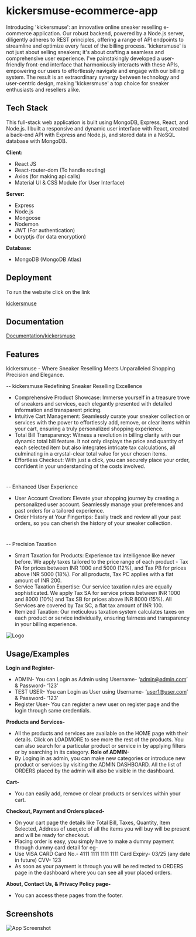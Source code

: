 
# kickersmuse-ecommerce-app

Introducing 'kickersmuse': an innovative online sneaker reselling e-commerce application. Our robust backend, powered by a Node.js server, diligently adheres to REST principles, offering a range of API endpoints to streamline and optimize every facet of the billing process. 'kickersmuse' is not just about selling sneakers; it's about crafting a seamless and comprehensive user experience. I've painstakingly developed a user-friendly front-end interface that harmoniously interacts with these APIs, empowering our users to effortlessly navigate and engage with our billing system. The result is an extraordinary synergy between technology and user-centric design, making 'kickersmuse' a top choice for sneaker enthusiasts and resellers alike. 


## Tech Stack

This full-stack web application is built using MongoDB, Express, React, and Node.js. I built a responsive and dynamic user interface with React, created a back-end API with Express and Node.js, and stored data in a NoSQL database with MongoDB.

**Client:**
* React JS 
* React-router-dom (To handle routing)
* Axios (for making api calls)
* Material UI & CSS Module (for User Interface)


**Server:** 
* Express
* Node.js
* Mongoose
* Nodemon
* JWT (For authentication)
* bcryptjs (for data encryption)

**Database:**
* MongoDB (MongoDB Atlas)



## Deployment

To run the website click on the link

[kickersmuse](https://fluffy-pinafore-slug.cyclic.app/)



## Documentation

[Documentation/kickersmuse](https://drive.google.com/file/d/1ho1ApH_l8fslMLNyfzWyTg5P2OG-kbe-/view?usp=sharing)


## Features

kickersmuse - Where Sneaker Reselling Meets Unparalleled Shopping Precision and Elegance.


-- kickersmuse Redefining Sneaker Reselling Excellence
* Comprehensive Product Showcase: Immerse yourself in a treasure trove of sneakers and services, each elegantly presented with detailed information and transparent pricing.
* Intuitive Cart Management: Seamlessly curate your sneaker collection or services with the power to effortlessly add, remove, or clear items within your cart, ensuring a truly personalized shopping experience.
* Total Bill Transparency: Witness a revolution in billing clarity with our dynamic total bill feature. It not only displays the price and quantity of each selected item but also integrates intricate tax calculations, all culminating in a crystal-clear total value for your chosen items.
* Effortless Checkout: With just a click, you can securely place your order, confident in your understanding of the costs involved.
#

-- Enhanced User Experience
* User Account Creation: Elevate your shopping journey by creating a personalized user account. Seamlessly manage your preferences and past orders for a tailored experience.
* Order History at Your Fingertips: Easily track and review all your past orders, so you can cherish the history of your sneaker collection.
#
-- Precision Taxation
* Smart Taxation for Products: Experience tax intelligence like never before. We apply taxes tailored to the price range of each product - Tax PA for prices between INR 1000 and 5000 (12%), and Tax PB for prices above INR 5000 (18%). For all products, Tax PC applies with a flat amount of INR 200.
* Service Taxation Expertise: Our service taxation rules are equally sophisticated. We apply Tax SA for service prices between INR 1000 and 8000 (10%) and Tax SB for prices above INR 8000 (15%). All Services are covered by Tax SC, a flat tax amount of INR 100.
* Itemized Taxation: Our meticulous taxation system calculates taxes on each product or service individually, ensuring fairness and transparency in your billing experience.




![Logo](https://github.com/dhairyamahajann/kickersmuse-webapp-plotline/assets/102297774/d2eaa66c-19e5-45d9-9dcd-e278d3069fda)



## Usage/Examples

**Login and Register-**
- ADMIN- You can Login as Admin using Username- ‘admin@admin.com’ & Password- ‘123’
- TEST USER- You can Login as User using Username- ‘user1@user.com’ & Password- ‘123’
- Register User- You can register a new user on register page and the login through same credentials.

**Products and Services-**
- All the products and services are available on the HOME page with their details. Click on LOADMORE to see more the rest of the products. You can also search for a particular product or service in by applying filters or by searching in its category.
**Role of ADMIN-**
- By Loging in as admin, you can make new categories or introduce new product or services by visiting the ADMIN DASHBOARD. All the list of ORDERS placed by the admin will also be visible in the dashboard.

**Cart-**
- You can easily add, remove or clear products or services within your cart.

**Checkout, Payment and Orders placed-**
- On your cart page the details like Total Bill, Taxes, Quantity, Item Selected, Address of user,etc of all the items you will buy will be present and will be ready for checkout.
- Placing order is easy, you simply have to make a dummy payment through dummy card detail for eg-
- Use VISA CARD Card No.- 4111 1111 1111 1111 Card Expiry- 03/25 (any date in future) CVV- 123 
- As soon as your payment is through you will be redirected to ORDERS page in the dashboard where you can see all your placed orders.

**About, Contact Us, & Privacy Policy page-**
- You can access these pages from the footer.


## Screenshots

![App Screenshot](https://github.com/dhairyamahajann/kickersmuse-webapp-plotline/assets/102297774/b41cd547-9c3c-4fd3-bbe3-fc2d87fb1216)

